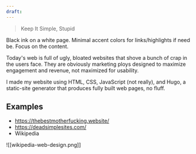 ```yaml
---
draft:
---
```

> Keep It Simple, Stupid

Black ink on a white page. Minimal accent colors for links/highlights if need be. Focus on the content.

Today's web is full of ugly, bloated websites that shove a bunch of crap in the users face. They are obviously marketing ploys designed to maximize engagement and revenue, not maximized for usability.

I made my website using HTML, CSS, JavaScript (not really), and Hugo, a static-site generator that produces fully built web pages, no fluff.

## Examples
- https://thebestmotherfucking.website/
- https://deadsimplesites.com/
- Wikipedia

![[wikipedia-web-design.png]]